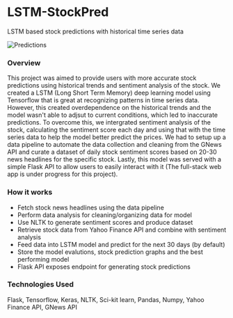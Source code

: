 # LSTM-StockPred
LSTM based stock predictions with historical time series data

![Predictions](model_files/predictions/prediction.1707934047_0245c7.png)

### Overview
This project was aimed to provide users with more accurate stock predictions using historical trends and sentiment analysis of the stock. We created a LSTM (Long Short Term Memory) deep learning model using Tensorflow that is great at recognizing patterns in time series data. However, this created overdependence on the historical trends and the model wasn't able to adjsut to current conditions, which led to inaccurate predictions. To overcome this, we intergrated sentiment analysis of the stock, calculating the sentiment score each day and using that with the time series data to help the model better predict the prices. We had to setup up a data pipeline to automate the data collection and cleaning from the GNews API and curate a dataset of daily stock sentiment scores based on 20-30 news headlines for the specific stock. Lastly, this model was served with a simple Flask API to allow users to easily interact with it (The full-stack web app is under progress for this project).

### How it works
- Fetch stock news headlines using the data pipeline
- Perform data analysis for cleaning/organizing data for model
- Use NLTK to generate sentiment scores and produce dataset
- Retrieve stock data from Yahoo Finance API and combine with sentiment analysis
- Feed data into LSTM model and predict for the next 30 days (by default)
- Store the model evalutions, stock prediction graphs and the best performing model
- Flask API exposes endpoint for generating stock predictions

### Technologies Used
Flask, Tensorflow, Keras, NLTK, Sci-kit learn, Pandas, Numpy,  Yahoo Finance API, GNews API
